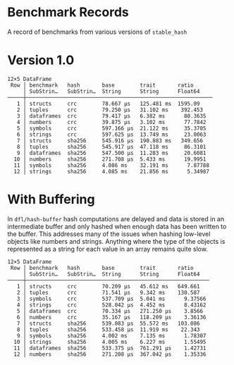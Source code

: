# Benchmark Records

A record of benchmarks from various versions of `stable_hash`

# Version 1.0

```
12×5 DataFrame
 Row │ benchmark   hash       base        trait       ratio
     │ SubStrin…   SubStrin…  String      String      Float64
─────┼───────────────────────────────────────────────────────────
   1 │ structs     crc        78.667 μs   125.481 ms  1595.09
   2 │ tuples      crc        79.250 μs   31.102 ms    392.453
   3 │ dataframes  crc        79.417 μs   6.382 ms      80.3635
   4 │ numbers     crc        39.875 μs   3.102 ms      77.7842
   5 │ symbols     crc        597.166 μs  21.122 ms     35.3705
   6 │ strings     crc        597.625 μs  13.749 ms     23.0063
   7 │ structs     sha256     545.916 μs  190.883 ms   349.656
   8 │ tuples      sha256     545.917 μs  47.118 ms     86.3101
   9 │ dataframes  sha256     547.500 μs  11.283 ms     20.6081
  10 │ numbers     sha256     271.708 μs  5.433 ms      19.9951
  11 │ symbols     sha256     4.086 ms    32.191 ms      7.87788
  12 │ strings     sha256     4.085 ms    21.856 ms      5.34987
```

# With Buffering

In `dfl/hash-buffer` hash computations are delayed and data is stored in an intermediate
buffer and only hashed when enough data has been written to the buffer. This addresses
many of the issues when hashing low-level objects like numbers and strings. Anything
where the type of the objects is represented as a string for each value in an array
remains quite slow.

```
12×5 DataFrame
 Row │ benchmark   hash       base        trait       ratio     
     │ SubStrin…   SubStrin…  String      String      Float64   
─────┼──────────────────────────────────────────────────────────
   1 │ structs     crc        70.209 μs   45.612 ms   649.661
   2 │ tuples      crc        71.541 μs   9.342 ms    130.587
   3 │ symbols     crc        537.709 μs  5.041 ms      9.37566
   4 │ strings     crc        528.042 μs  4.452 ms      8.43162
   5 │ dataframes  crc        70.334 μs   271.250 μs    3.8566
   6 │ numbers     crc        35.167 μs   118.209 μs    3.36136
   7 │ structs     sha256     539.083 μs  55.572 ms   103.086
   8 │ tuples      sha256     533.458 μs  11.919 ms    22.343
   9 │ symbols     sha256     4.002 ms    7.135 ms      1.78307
  10 │ strings     sha256     4.005 ms    6.227 ms      1.55495
  11 │ dataframes  sha256     533.375 μs  761.291 μs    1.42731
  12 │ numbers     sha256     271.208 μs  367.042 μs    1.35336
```
